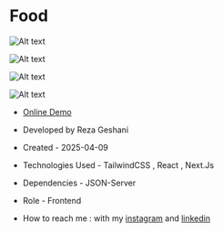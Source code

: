 # Food

![Alt text](https://github.com/user-attachments/assets/5937fd89-9c05-4d90-9222-bbb28d561f81)


![Alt text](https://github.com/user-attachments/assets/572a1674-0985-46a9-92c9-13640cb4cfa6)


![Alt text](https://github.com/user-attachments/assets/1c2739eb-bdbf-4c18-9516-a1f926f4ee10)


![Alt text](https://github.com/user-attachments/assets/5521e5cd-46f4-4206-9e98-bea95005b99b)


- [Online Demo]()

- Developed by Reza Geshani

- Created - 2025-04-09

- Technologies Used - TailwindCSS , React , Next.Js

- Dependencies - JSON-Server

- Role - Frontend

- How to reach me : with my [instagram](https://www.instagram.com/rezageshani_web) and [linkedin](http://www.linkedin.com/in/reza-geshani-web)
